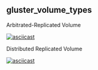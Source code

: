 gluster_volume_types
--------------------

Arbitrated-Replicated Volume

[![asciicast](https://asciinema.org/a/plsEl72wNxQqjdwJRDXO7CVEw.png)](https://asciinema.org/a/plsEl72wNxQqjdwJRDXO7CVEw)

Distributed Replicated Volume

[![asciicast](https://asciinema.org/a/6joYnj05UOoKyVynAXvxVcxb7.png)](https://asciinema.org/a/6joYnj05UOoKyVynAXvxVcxb7)